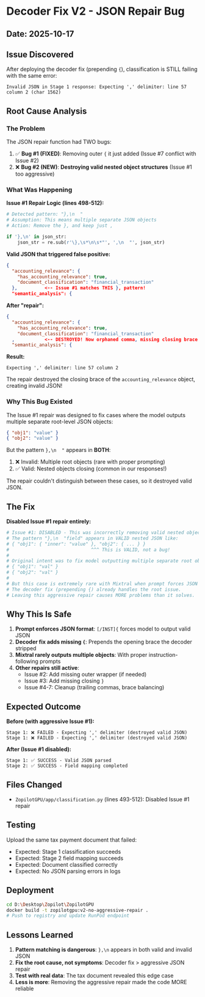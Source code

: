 # Decoder Fix V2 - JSON Repair Bug

## Date: 2025-10-17

## Issue Discovered
After deploying the decoder fix (prepending `{`), classification is STILL failing with the same error:
```
Invalid JSON in Stage 1 response: Expecting ',' delimiter: line 57 column 2 (char 1562)
```

## Root Cause Analysis

### The Problem
The JSON repair function had TWO bugs:
1. ✅ **Bug #1 (FIXED)**: Removing outer `{` it just added (Issue #7 conflict with Issue #2)
2. ❌ **Bug #2 (NEW)**: **Destroying valid nested object structures** (Issue #1 too aggressive)

### What Was Happening

**Issue #1 Repair Logic (lines 498-512):**
```python
# Detected pattern: "},\n  "
# Assumption: This means multiple separate JSON objects
# Action: Remove the }, and keep just ,

if '},\n' in json_str:
    json_str = re.sub(r'\},\s*\n\s*"', ',\n  "', json_str)
```

**Valid JSON that triggered false positive:**
```json
{
  "accounting_relevance": {
    "has_accounting_relevance": true,
    "document_classification": "financial_transaction"
  },          <-- Issue #1 matches THIS }, pattern!
  "semantic_analysis": {
```

**After "repair":**
```json
{
  "accounting_relevance": {
    "has_accounting_relevance": true,
    "document_classification": "financial_transaction"
  ,           <-- DESTROYED! Now orphaned comma, missing closing brace
  "semantic_analysis": {
```

**Result:**
```
Expecting ',' delimiter: line 57 column 2
```

The repair destroyed the closing brace of the `accounting_relevance` object, creating invalid JSON!

### Why This Bug Existed

The Issue #1 repair was designed to fix cases where the model outputs multiple separate root-level JSON objects:

```json
{ "obj1": "value" }
{ "obj2": "value" }
```

But the pattern `},\n  "` appears in **BOTH**:
1. ❌ Invalid: Multiple root objects (rare with proper prompting)
2. ✅ Valid: Nested objects closing (common in our responses!)

The repair couldn't distinguish between these cases, so it destroyed valid JSON.

## The Fix

**Disabled Issue #1 repair entirely:**

```python
# Issue #1: DISABLED - This was incorrectly removing valid nested object closing braces
# The pattern "},\n  "field" appears in VALID nested JSON like:
# { "obj1": { "inner": "value" }, "obj2": { ... } }
#                              ^^^ This is VALID, not a bug!
# 
# Original intent was to fix model outputting multiple separate root objects:
# { "obj1": "val" }
# { "obj2": "val" }
# 
# But this case is extremely rare with Mixtral when prompt forces JSON format.
# The decoder fix (prepending {) already handles the root issue.
# Leaving this aggressive repair causes MORE problems than it solves.
```

## Why This Is Safe

1. **Prompt enforces JSON format**: `[/INST]{` forces model to output valid JSON
2. **Decoder fix adds missing `{`**: Prepends the opening brace the decoder stripped
3. **Mixtral rarely outputs multiple objects**: With proper instruction-following prompts
4. **Other repairs still active**:
   - Issue #2: Add missing outer wrapper (if needed)
   - Issue #3: Add missing closing `}`
   - Issue #4-7: Cleanup (trailing commas, brace balancing)

## Expected Outcome

**Before (with aggressive Issue #1):**
```
Stage 1: ❌ FAILED - Expecting ',' delimiter (destroyed valid JSON)
Stage 1: ❌ FAILED - Expecting ',' delimiter (destroyed valid JSON)
```

**After (Issue #1 disabled):**
```
Stage 1: ✅ SUCCESS - Valid JSON parsed
Stage 2: ✅ SUCCESS - Field mapping completed
```

## Files Changed

- `ZopilotGPU/app/classification.py` (lines 493-512): Disabled Issue #1 repair

## Testing

Upload the same tax payment document that failed:
- Expected: Stage 1 classification succeeds
- Expected: Stage 2 field mapping succeeds  
- Expected: Document classified correctly
- Expected: No JSON parsing errors in logs

## Deployment

```bash
cd D:\Desktop\Zopilot\ZopilotGPU
docker build -t zopilotgpu:v2-no-aggressive-repair .
# Push to registry and update RunPod endpoint
```

## Lessons Learned

1. **Pattern matching is dangerous**: `},\n` appears in both valid and invalid JSON
2. **Fix the root cause, not symptoms**: Decoder fix > aggressive JSON repair
3. **Test with real data**: The tax document revealed this edge case
4. **Less is more**: Removing the aggressive repair made the code MORE reliable

